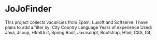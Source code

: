 # JoJoFinder
This project collects vacancies from Epam, Luxoft and Softserve.
I have plans to add a filter by:
City
Country
Language
Years of experience
Used: Java, Jsoup, HtmlUnit, Spring Boot, Javascript, Bootstrap, Html, CSS, Git, 
